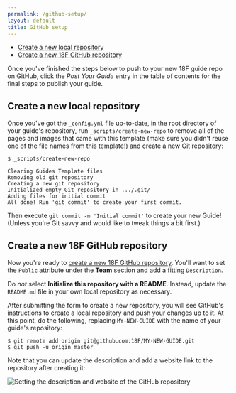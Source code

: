 ```yaml
---
permalink: /github-setup/
layout: default
title: GitHub setup
---
```

- [Create a new local repository](#create-local-repo)
- [Create a new 18F GitHub repository](#create-18f-repo)

Once you've finished the steps below to push to your new 18F guide repo on GitHub, click the
_Post Your Guide_ entry in the table of contents for the final steps to
publish your guide.

## <a name="create-local-repo"></a>Create a new local repository

Once you've got the `_config.yml` file up-to-date, in the root directory of
your guide's repository, run `_scripts/create-new-repo` to remove all of the
pages and images that came with this template (make sure you didn't reuse one
of the file names from this template!) and create a new Git repository:

```
$ _scripts/create-new-repo

Clearing Guides Template files
Removing old git repository
Creating a new git repository
Initialized empty Git repository in .../.git/
Adding files for initial commit
All done! Run 'git commit' to create your first commit.
```

Then execute `git commit -m 'Initial commit'` to create your new Guide!
(Unless you're Git savvy and would like to tweak things a bit first.)

## <a name="create-18f-repo"></a>Create a new 18F GitHub repository

Now you're ready to [create a new 18F GitHub
repository](https://github.com/organizations/18F/repositories/new). You'll
want to set the `Public` attribute under the **Team** section and add a
fitting `Description`.

Do _not_ select **Initialize this repository with a README**. Instead, update
the `README.md` file in your own local repository as necessary.

After submitting the form to create a new repository, you will see GitHub's
instructions to create a local repository and push your changes up to it. At
this point, do the following, replacing `MY-NEW-GUIDE` with the name of your
guide's repository:

```
$ git remote add origin git@github.com:18F/MY-NEW-GUIDE.git
$ git push -u origin master
```

Note that you can update the description and add a website link to the
repository after creating it:

<img src="{{site.baseurl}}/images/description.png" alt="Setting the
description and website of the GitHub repository">
